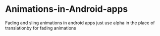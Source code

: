 # Animations-in-Android-apps
Fading and sling animations in android apps
just use alpha in the place of translationby for fading animations
